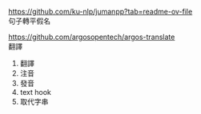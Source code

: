 https://github.com/ku-nlp/jumanpp?tab=readme-ov-file  
句子轉平假名

https://github.com/argosopentech/argos-translate  
翻譯

1. 翻譯
2. 注音
3. 發音
4. text hook
5. 取代字串

